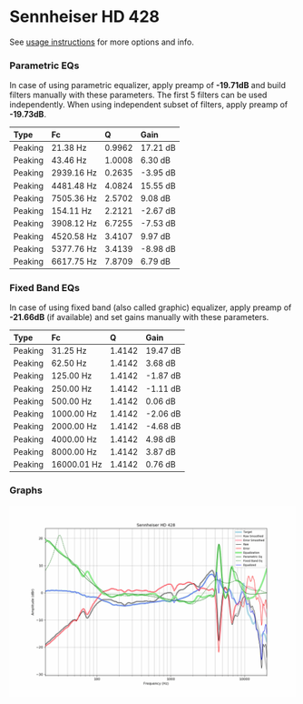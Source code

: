 # Sennheiser HD 428
See [usage instructions](https://github.com/jaakkopasanen/AutoEq#usage) for more options and info.

### Parametric EQs
In case of using parametric equalizer, apply preamp of **-19.71dB** and build filters manually
with these parameters. The first 5 filters can be used independently.
When using independent subset of filters, apply preamp of **-19.73dB**.

| Type    | Fc         |      Q | Gain     |
|:--------|:-----------|:-------|:---------|
| Peaking | 21.38 Hz   | 0.9962 | 17.21 dB |
| Peaking | 43.46 Hz   | 1.0008 | 6.30 dB  |
| Peaking | 2939.16 Hz | 0.2635 | -3.95 dB |
| Peaking | 4481.48 Hz | 4.0824 | 15.55 dB |
| Peaking | 7505.36 Hz | 2.5702 | 9.08 dB  |
| Peaking | 154.11 Hz  | 2.2121 | -2.67 dB |
| Peaking | 3908.12 Hz | 6.7255 | -7.53 dB |
| Peaking | 4520.58 Hz | 3.4107 | 9.97 dB  |
| Peaking | 5377.76 Hz | 3.4139 | -8.98 dB |
| Peaking | 6617.75 Hz | 7.8709 | 6.79 dB  |

### Fixed Band EQs
In case of using fixed band (also called graphic) equalizer, apply preamp of **-21.66dB**
(if available) and set gains manually with these parameters.

| Type    | Fc          |      Q | Gain     |
|:--------|:------------|:-------|:---------|
| Peaking | 31.25 Hz    | 1.4142 | 19.47 dB |
| Peaking | 62.50 Hz    | 1.4142 | 3.68 dB  |
| Peaking | 125.00 Hz   | 1.4142 | -1.87 dB |
| Peaking | 250.00 Hz   | 1.4142 | -1.11 dB |
| Peaking | 500.00 Hz   | 1.4142 | 0.06 dB  |
| Peaking | 1000.00 Hz  | 1.4142 | -2.06 dB |
| Peaking | 2000.00 Hz  | 1.4142 | -4.68 dB |
| Peaking | 4000.00 Hz  | 1.4142 | 4.98 dB  |
| Peaking | 8000.00 Hz  | 1.4142 | 3.87 dB  |
| Peaking | 16000.01 Hz | 1.4142 | 0.76 dB  |

### Graphs
![](./Sennheiser%20HD%20428.png)